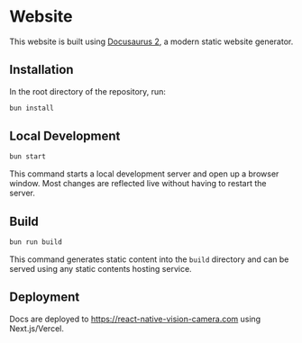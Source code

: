 # Website

This website is built using [Docusaurus 2](https://v2.docusaurus.io/), a modern static website generator.

## Installation

In the root directory of the repository, run:

```sh
bun install
```

## Local Development

```sh
bun start
```

This command starts a local development server and open up a browser window. Most changes are reflected live without having to restart the server.

## Build

```sh
bun run build
```

This command generates static content into the `build` directory and can be served using any static contents hosting service.

## Deployment

Docs are deployed to https://react-native-vision-camera.com using Next.js/Vercel.
